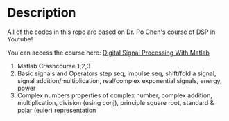 # Description

All of the codes in this repo are based on Dr. Po Chen's course of DSP in Youtube!

You can access the course here: [Digital Signal Processing With Matlab](https://www.youtube.com/playlist?list=PLX8cYDJmWL1mfq6BI-klKB7YzRdJZ2_WW)

1. Matlab Crashcourse 1,2,3
2. Basic signals and Operators 
step seq, impulse seq, shift/fold a signal, signal addition/multiplication, real/complex exponential signals, energy, power
3. Complex numbers
properties of complex number, complex addition, multiplication, division (using conj), principle square root, standard & polar (euler) representation 
